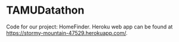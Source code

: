 # TAMUDatathon

Code for our project: HomeFinder. Heroku web app can be found at https://stormy-mountain-47529.herokuapp.com/.
